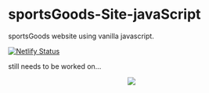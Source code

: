 # sportsGoods-Site-javaScript
sportsGoods website using vanilla javascript. 

[![Netlify Status](https://api.netlify.com/api/v1/badges/6262e466-33c6-4801-a404-c879facc3def/deploy-status)](https://app.netlify.com/sites/binasportsgoods/deploys)

still needs to be worked on...

<p align="center"><img src="https://binasportsgoods.netlify.app/img/logo.png"></p>
